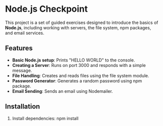 # Node.js Checkpoint

This project is a set of guided exercises designed to introduce the basics of **Node.js**, including working with servers, the file system, npm packages, and email services.

## Features
- **Basic Node.js setup**: Prints "HELLO WORLD" to the console.
- **Creating a Server**: Runs on port 3000 and responds with a simple message.
- **File Handling**: Creates and reads files using the file system module.
- **Password Generator**: Generates a random password using npm package.
- **Email Sending**: Sends an email using Nodemailer.

## Installation
1. Install dependencies: npm install

